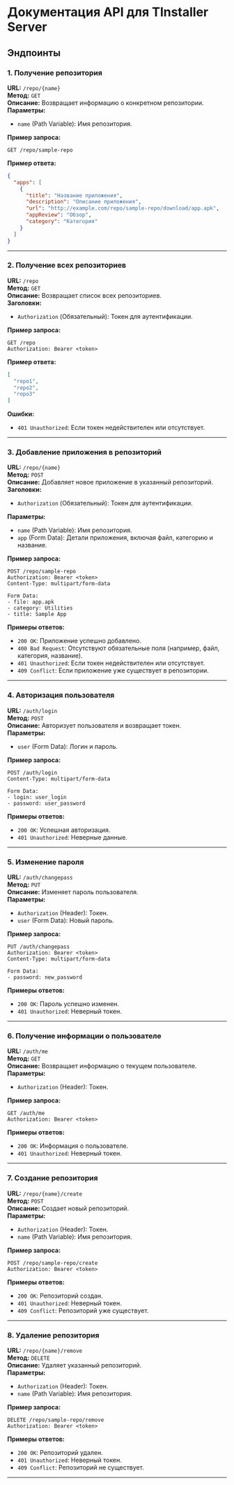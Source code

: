 # Документация API для TInstaller Server

## Эндпоинты

### 1. Получение репозитория
**URL:** `/repo/{name}`  
**Метод:** `GET`  
**Описание:** Возвращает информацию о конкретном репозитории.  
**Параметры:**
- `name` (Path Variable): Имя репозитория.

**Пример запроса:**
```
GET /repo/sample-repo
```

**Пример ответа:**
```json
{
  "apps": [
    {
      "title": "Название приложения",
      "description": "Описание приложения",
      "url": "http://example.com/repo/sample-repo/download/app.apk",
      "appReview": "Обзор",
      "category": "Категория"
    }
  ]
}
```

---

### 2. Получение всех репозиториев
**URL:** `/repo`  
**Метод:** `GET`  
**Описание:** Возвращает список всех репозиториев.  
**Заголовки:**
- `Authorization` (Обязательный): Токен для аутентификации.

**Пример запроса:**
```
GET /repo
Authorization: Bearer <token>
```

**Пример ответа:**
```json
[
  "repo1",
  "repo2",
  "repo3"
]
```

**Ошибки:**
- `401 Unauthorized`: Если токен недействителен или отсутствует.

---

### 3. Добавление приложения в репозиторий
**URL:** `/repo/{name}`  
**Метод:** `POST`  
**Описание:** Добавляет новое приложение в указанный репозиторий.  
**Заголовки:**
- `Authorization` (Обязательный): Токен для аутентификации.

**Параметры:**
- `name` (Path Variable): Имя репозитория.
- `app` (Form Data): Детали приложения, включая файл, категорию и название.

**Пример запроса:**
```
POST /repo/sample-repo
Authorization: Bearer <token>
Content-Type: multipart/form-data

Form Data:
- file: app.apk
- category: Utilities
- title: Sample App
```

**Примеры ответов:**
- `200 OK`: Приложение успешно добавлено.
- `400 Bad Request`: Отсутствуют обязательные поля (например, файл, категория, название).
- `401 Unauthorized`: Если токен недействителен или отсутствует.
- `409 Conflict`: Если приложение уже существует в репозитории.

---

### 4. Авторизация пользователя
**URL:** `/auth/login`  
**Метод:** `POST`  
**Описание:** Авторизует пользователя и возвращает токен.  
**Параметры:**
- `user` (Form Data): Логин и пароль.

**Пример запроса:**
```
POST /auth/login
Content-Type: multipart/form-data

Form Data:
- login: user_login
- password: user_password
```

**Примеры ответов:**
- `200 OK`: Успешная авторизация.
- `401 Unauthorized`: Неверные данные.

---

### 5. Изменение пароля
**URL:** `/auth/changepass`  
**Метод:** `PUT`  
**Описание:** Изменяет пароль пользователя.  
**Параметры:**
- `Authorization` (Header): Токен.
- `user` (Form Data): Новый пароль.

**Пример запроса:**
```
PUT /auth/changepass
Authorization: Bearer <token>
Content-Type: multipart/form-data

Form Data:
- password: new_password
```

**Примеры ответов:**
- `200 OK`: Пароль успешно изменен.
- `401 Unauthorized`: Неверный токен.

---

### 6. Получение информации о пользователе
**URL:** `/auth/me`  
**Метод:** `GET`  
**Описание:** Возвращает информацию о текущем пользователе.  
**Параметры:**
- `Authorization` (Header): Токен.

**Пример запроса:**
```
GET /auth/me
Authorization: Bearer <token>
```

**Примеры ответов:**
- `200 OK`: Информация о пользователе.
- `401 Unauthorized`: Неверный токен.

---

### 7. Создание репозитория
**URL:** `/repo/{name}/create`  
**Метод:** `POST`  
**Описание:** Создает новый репозиторий.  
**Параметры:**
- `Authorization` (Header): Токен.
- `name` (Path Variable): Имя репозитория.

**Пример запроса:**
```
POST /repo/sample-repo/create
Authorization: Bearer <token>
```

**Примеры ответов:**
- `200 OK`: Репозиторий создан.
- `401 Unauthorized`: Неверный токен.
- `409 Conflict`: Репозиторий уже существует.

---

### 8. Удаление репозитория
**URL:** `/repo/{name}/remove`  
**Метод:** `DELETE`  
**Описание:** Удаляет указанный репозиторий.  
**Параметры:**
- `Authorization` (Header): Токен.
- `name` (Path Variable): Имя репозитория.

**Пример запроса:**
```
DELETE /repo/sample-repo/remove
Authorization: Bearer <token>
```

**Примеры ответов:**
- `200 OK`: Репозиторий удален.
- `401 Unauthorized`: Неверный токен.
- `409 Conflict`: Репозиторий не существует.

---
